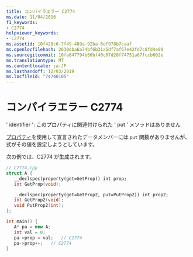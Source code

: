```yaml
---
title: コンパイラエラー C2774
ms.date: 11/04/2016
f1_keywords:
- C2774
helpviewer_keywords:
- C2774
ms.assetid: 10f428c6-7f49-489a-92ba-6ef978b7caaf
ms.openlocfilehash: 2630dba6a74bf6b31a5df7af57e42fd7c8fd4e09
ms.sourcegitcommit: 16fa847794b60bf40c67d20f74751a67fccb602e
ms.translationtype: MT
ms.contentlocale: ja-JP
ms.lasthandoff: 12/03/2019
ms.locfileid: "74740105"
---
```

# <a name="compiler-error-c2774"></a>コンパイラエラー C2774

' identifier ': このプロパティに関連付けられた ' put ' メソッドはありません

[プロパティ](../../cpp/property-cpp.md)を使用して宣言されたデータメンバーには `put` 関数がありませんが、式がその値を設定しようとしています。

次の例では、C2774 が生成されます。

```cpp
// C2774.cpp
struct A {
   __declspec(property(get=GetProp)) int prop;
   int GetProp(void);

   __declspec(property(get=GetProp2, put=PutProp2)) int prop2;
   int GetProp2(void);
   void PutProp2(int);
};

int main() {
   A* pa = new A;
   int val = 0;
   pa->prop = val;   // C2774
   pa->prop++;   // C2774
}
```
